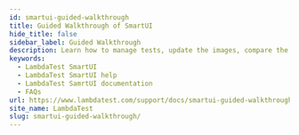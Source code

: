```yaml
---
id: smartui-guided-walkthrough
title: Guided Walkthrough of SmartUI
hide_title: false
sidebar_label: Guided Walkthrough 
description: Learn how to manage tests, update the images, compare the images, performe testing using the dashboard.
keywords:
  - LambdaTest SmartUI
  - LambdaTest SmartUI help
  - LambdaTest SamrtUI documentation
  - FAQs
url: https://www.lambdatest.com/support/docs/smartui-guided-walkthrough/
site_name: LambdaTest
slug: smartui-guided-walkthrough/
---
```


<script type="application/ld+json"
      dangerouslySetInnerHTML={{ __html: JSON.stringify({
       "@context": "https://schema.org",
        "@type": "BreadcrumbList",
        "itemListElement": [{
          "@type": "ListItem",
          "position": 1,
          "name": "Home",
          "item": "https://www.lambdatest.com"
        },{
          "@type": "ListItem",
          "position": 2,
          "name": "Support",
          "item": "https://www.lambdatest.com/support/docs/"
        },{
          "@type": "ListItem",
          "position": 3,
          "name": "Guided Walkthrough of SmartUI",
          "item": "https://www.lambdatest.com/support/docs/smartui-guided-walkthrough/"
        }]
      })
    }}
></script>